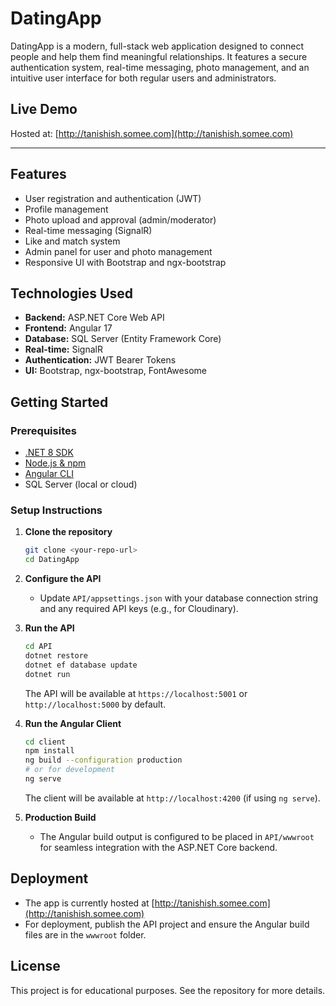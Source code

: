 # DatingApp

DatingApp is a modern, full-stack web application designed to connect people and help them find meaningful relationships. It features a secure authentication system, real-time messaging, photo management, and an intuitive user interface for both regular users and administrators.

## Live Demo

Hosted at: [http://tanishish.somee.com](http://tanishish.somee.com)

---

## Features
- User registration and authentication (JWT)
- Profile management
- Photo upload and approval (admin/moderator)
- Real-time messaging (SignalR)
- Like and match system
- Admin panel for user and photo management
- Responsive UI with Bootstrap and ngx-bootstrap

## Technologies Used
- **Backend:** ASP.NET Core Web API
- **Frontend:** Angular 17
- **Database:** SQL Server (Entity Framework Core)
- **Real-time:** SignalR
- **Authentication:** JWT Bearer Tokens
- **UI:** Bootstrap, ngx-bootstrap, FontAwesome

## Getting Started

### Prerequisites
- [.NET 8 SDK](https://dotnet.microsoft.com/download)
- [Node.js & npm](https://nodejs.org/)
- [Angular CLI](https://angular.io/cli)
- SQL Server (local or cloud)

### Setup Instructions

1. **Clone the repository**
   ```sh
   git clone <your-repo-url>
   cd DatingApp
   ```

2. **Configure the API**
   - Update `API/appsettings.json` with your database connection string and any required API keys (e.g., for Cloudinary).

3. **Run the API**
   ```sh
   cd API
   dotnet restore
   dotnet ef database update
   dotnet run
   ```
   The API will be available at `https://localhost:5001` or `http://localhost:5000` by default.

4. **Run the Angular Client**
   ```sh
   cd client
   npm install
   ng build --configuration production
   # or for development
   ng serve
   ```
   The client will be available at `http://localhost:4200` (if using `ng serve`).

5. **Production Build**
   - The Angular build output is configured to be placed in `API/wwwroot` for seamless integration with the ASP.NET Core backend.

## Deployment
- The app is currently hosted at [http://tanishish.somee.com](http://tanishish.somee.com)
- For deployment, publish the API project and ensure the Angular build files are in the `wwwroot` folder.

## License
This project is for educational purposes. See the repository for more details.